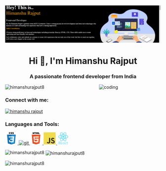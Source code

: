![logo](https://github.com/himanshurajput8/himanshurajput8/blob/main/portfolio-ss.png)
<h1 align="center">Hi 👋, I'm Himanshu Rajput</h1>
<h3 align="center">A passionate frontend developer from India</h3>
<img align="right" alt="coding" width="200" src="https://i.pinimg.com/originals/06/60/ef/0660efe82fa3da42ed56eef013171835.gif">

<p align="left"> <img src="https://komarev.com/ghpvc/?username=himanshurajput8&label=Profile%20views&color=0e75b6&style=flat" alt="himanshurajput8" /> </p>

<h3 align="left">Connect with me:</h3>
<p align="left">
<a href="https://linkedin.com/in/himanshu rajput" target="blank"><img align="center" src="https://raw.githubusercontent.com/rahuldkjain/github-profile-readme-generator/master/src/images/icons/Social/linked-in-alt.svg" alt="himanshu rajput" height="30" width="40" /></a>
</p>

<h3 align="left">Languages and Tools:</h3>
<p align="left"> <a href="https://www.w3schools.com/css/" target="_blank" rel="noreferrer"> <img src="https://raw.githubusercontent.com/devicons/devicon/master/icons/css3/css3-original-wordmark.svg" alt="css3" width="40" height="40"/> </a> <a href="https://git-scm.com/" target="_blank" rel="noreferrer"> <img src="https://www.vectorlogo.zone/logos/git-scm/git-scm-icon.svg" alt="git" width="40" height="40"/> </a> <a href="https://www.w3.org/html/" target="_blank" rel="noreferrer"> <img src="https://raw.githubusercontent.com/devicons/devicon/master/icons/html5/html5-original-wordmark.svg" alt="html5" width="40" height="40"/> </a> <a href="https://developer.mozilla.org/en-US/docs/Web/JavaScript" target="_blank" rel="noreferrer"> <img src="https://raw.githubusercontent.com/devicons/devicon/master/icons/javascript/javascript-original.svg" alt="javascript" width="40" height="40"/> </a> <a href="https://reactjs.org/" target="_blank" rel="noreferrer"> <img src="https://raw.githubusercontent.com/devicons/devicon/master/icons/react/react-original-wordmark.svg" alt="react" width="40" height="40"/> </a> </p>

<p><img align="left" src="https://github-readme-stats.vercel.app/api/top-langs?username=himanshurajput8&show_icons=true&locale=en&layout=compact" alt="himanshurajput8" /></p>

<p>&nbsp;<img align="center" src="https://github-readme-stats.vercel.app/api?username=himanshurajput8&show_icons=true&locale=en" alt="himanshurajput8" /></p>

<p><img align="center" src="https://github-readme-streak-stats.herokuapp.com/?user=himanshurajput8&" alt="himanshurajput8" /></p>
